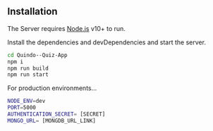 ## Installation

The Server requires [Node.js](https://nodejs.org/) v10+ to run.

Install the dependencies and devDependencies and start the server.

```sh
cd Quindo--Quiz-App
npm i
npm run build
npm run start
```

For production environments...

```sh
NODE_ENV=dev
PORT=5000
AUTHENTICATION_SECRET= [SECRET]
MONGO_URL= [MONGDB_URL_LINK]
```
